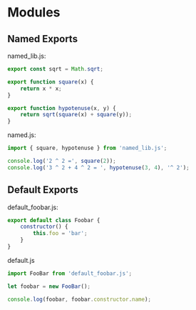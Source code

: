 # Modules

## Named Exports

named_lib.js:
```javascript
export const sqrt = Math.sqrt;

export function square(x) {
	return x * x;
}

export function hypotenuse(x, y) {
	return sqrt(square(x) + square(y));
}
```

named.js:
```javascript
import { square, hypotenuse } from 'named_lib.js';

console.log('2 ^ 2 =', square(2));
console.log('3 ^ 2 + 4 ^ 2 = ', hypotenuse(3, 4), '^ 2');
```

## Default Exports

default_foobar.js:
```javascript
export default class Foobar {
	constructor() {
		this.foo = 'bar';
	}
}
```

default.js
```javascript
import FooBar from 'default_foobar.js';

let foobar = new FooBar();

console.log(foobar, foobar.constructor.name);
```
